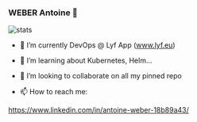 ### WEBER Antoine 👋

![stats](https://github-readme-stats.vercel.app/api?username=twanoo67&show_icons=true&include_all_commits=true&show_icons=true&title_color=fff&icon_color=79ff97&text_color=9f9f9f&bg_color=232323)

- 🔭 I’m currently DevOps @ Lyf App (www.lyf.eu)

- 🌱 I’m learning about Kubernetes, Helm...

- 👯 I’m looking to collaborate on all my pinned repo

- 📫 How to reach me:

https://www.linkedin.com/in/antoine-weber-18b89a43/

<!--
**TwanoO67/TwanoO67** is a ✨ _special_ ✨ repository because its `README.md` (this file) appears on your GitHub profile.

Here are some ideas to get you started:

- 🔭 I’m currently working on ...
- 🌱 I’m currently learning ...
- 👯 I’m looking to collaborate on ...
- 🤔 I’m looking for help with ...
- 💬 Ask me about ...
- 📫 How to reach me: ...
- 😄 Pronouns: ...
- ⚡ Fun fact: ...
-->
